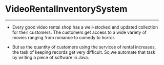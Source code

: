 # VideoRentalInventorySystem
------

* Every good video rental shop has a well-stocked and updated collection for their customers. The customers get access to a wide variety of
movies ranging from romance to comedy to horror.

* But as the quantity of customers using the services of rental increases, the task of keeping records get very difficult. So,we 
automate that task by writing a piece of software in Java.
